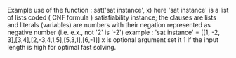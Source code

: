 Example use of the function :
sat('sat instance', x)
here 'sat instance' is a list of lists coded ( CNF formula ) satisfiability instance; the clauses are lists and literals (variables) are numbers with their negation represented as negative number (i.e. e.x., not '2' is '-2')
    example : 'sat instance' = [[1, -2, 3],[3,4],[2,-3,4,1,5],[5,3,1],[6,-1]]
x is optional argument set it 1 if the input length is high for optimal fast solving.
